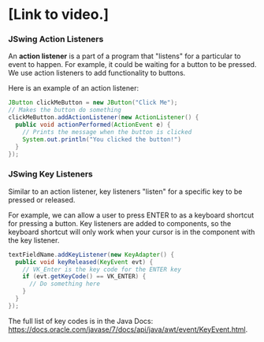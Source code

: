 # [Link to video.]

### JSwing Action Listeners

An **action listener** is a part of a program that "listens" for a particular to event to happen. For example, it could be waiting for a button to be pressed. We use action listeners to add functionality to buttons.

Here is an example of an action listener:

```Java
JButton clickMeButton = new JButton("Click Me");
// Makes the button do something
clickMeButton.addActionListener(new ActionListener() {  
  public void actionPerformed(ActionEvent e) {
    // Prints the message when the button is clicked
    System.out.println("You clicked the button!")
  }
});
```

### JSwing Key Listeners

Similar to an action listener, key listeners "listen" for a specific key to be pressed or released.

For example, we can allow a user to press ENTER to as a keyboard shortcut for pressing a button. Key listeners are added to components, so the keyboard shortcut will only work when your cursor is in the component with the key listener.

```java
textFieldName.addKeyListener(new KeyAdapter() { 
  public void keyReleased(KeyEvent evt) {
    // VK_Enter is the key code for the ENTER key
    if (evt.getKeyCode() == VK_ENTER) {
      // Do something here
    }
  }
});
```

The full list of key codes is in the Java Docs: https://docs.oracle.com/javase/7/docs/api/java/awt/event/KeyEvent.html.
